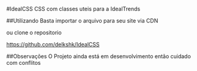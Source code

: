 #IdealCSS
CSS com classes uteis para a IdealTrends 

##Utilizando
Basta importar o arquivo para seu site via CDN
*<link rel="stylesheet" href="https://cdn.jsdelivr.net/gh/delkshk/IdealCSS/ideal.css">*

ou clone o repositorio

https://github.com/delkshk/IdealCSS


##Observações
O Projeto ainda está em desenvolvimento então cuidado com conflitos

